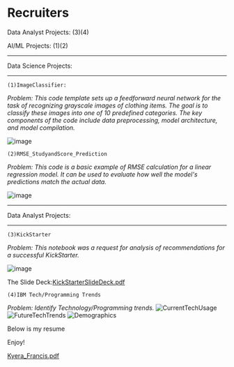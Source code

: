 # Recruiters

Data Analyst Projects: (3)(4) 

AI/ML Projects: (1)(2)
____________________________
Data Science Projects:
____________________________
    (1)ImageClassifier:

*Problem: This code template sets up a feedforward neural network for the task of recognizing grayscale images of clothing items. The goal is to classify these images into one of 10 predefined categories. The key components of the code include data preprocessing, model architecture, and model compilation.*

![image](https://github.com/KyeraFrancis/Recruiters/assets/131722539/dad3526d-7f4e-40be-af25-687dd47e3678)

    (2)RMSE_StudyandScore_Prediction

*Problem: This code is a basic example of RMSE calculation for a linear regression model. It can be used to evaluate how well the model's predictions match the actual data.*

![image](https://github.com/KyeraFrancis/Recruiters/assets/131722539/fb02ae40-7be2-4926-9b8e-e0aeb9e8e230)

____________________________
Data Analyst Projects:
____________________________
    (3)KickStarter

*Problem: This notebook was a request for analysis of recommendations for a successful KickStarter.*

![image](https://github.com/KyeraFrancis/Recruiters/assets/131722539/9ad87850-476c-479a-b0d5-209d052d7ee7)

The Slide Deck:[KickStarterSlideDeck.pdf](https://github.com/KyeraFrancis/Recruiters/files/13179698/KickStarterSlideDeck.pdf)

    (4)IBM Tech/Programming Trends
*Problem: Identify Technology/Programming trends.*
![CurrentTechUsage](https://github.com/KyeraFrancis/Recruiters/assets/131722539/52b4d81b-a8a8-486e-942e-4e6af2e1e753)
![FutureTechTrends](https://github.com/KyeraFrancis/Recruiters/assets/131722539/ad52d905-7d93-42e6-9052-b53288d7ae61)
![Demographics](https://github.com/KyeraFrancis/Recruiters/assets/131722539/314e86d3-672f-472d-8f11-d89cb8163a9b)


Below is my resume 

Enjoy!

[Kyera_Francis.pdf](https://github.com/KyeraFrancis/Recruiters/files/13179481/Kyera_Francis.pdf)
